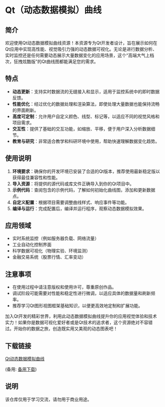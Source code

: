 # Qt（动态数据模拟）曲线

## 简介

欢迎使用Qt动态数据模拟曲线资源！本资源专为Qt开发者设计，旨在展示如何在Qt应用中实现高性能、视觉吸引力强的动态数据可视化。无论是进行数据分析、实时监控还是任何需要动态展示大量数据变化的应用场景，这个“高端大气上档次，狂拽炫酷版”的Qt曲线图都能满足您的需求。

## 特点

- **动态更新**：支持实时数据流的无缝接入和显示，适用于监控系统中的即时数据反馈。
- **性能优化**：经过优化的数据处理和渲染算法，即使处理大量数据也能保持流畅的界面刷新。
- **高度可定制**：允许用户自定义颜色、线型、标记等，以适应不同的视觉风格和项目需求。
- **交互性**：提供了基础的交互功能，如缩放、平移，便于用户深入分析数据细节。
- **教育与研究**：非常适合教学和科研环境中使用，帮助快速理解数据变化趋势。

## 使用说明

1. **环境要求**：确保你的开发环境已安装了合适的Qt版本，推荐使用最新稳定版以获得最佳兼容性和性能。
2. **导入资源**：将提供的源代码或库文件正确导入到你的Qt项目中。
3. **示例代码**：查阅包含的示例代码，了解如何初始化曲线图，添加和更新数据点。
4. **自定义配置**：根据项目需要调整曲线样式、响应事件等功能。
5. **编译与运行**：完成配置后，编译并运行程序，观察动态数据模拟效果。

## 应用领域

- 实时系统监控（例如服务器负载、网络流量）
- 工业自动化控制界面
- 科学数据可视化（物理实验、环境监测）
- 金融交易系统（股票行情、汇率变动）

## 注意事项

- 在使用过程中请注意版权和使用许可，尊重原创作品。
- 调试阶段可能需要对性能和稳定性进行微调，以适应具体的数据量和刷新频率。
- 推荐学习Qt图形视图框架基础知识，以便更高效地定制和扩展功能。

加入Qt开发的精彩世界，利用此动态数据模拟曲线提升你的应用视觉体验和技术实力！如果你是数据可视化爱好者或是Qt技术的追求者，这个资源绝对不容错过。开始你的数据之旅，创造既实用又美观的动态图表吧！

## 下载链接
[Qt动态数据模拟曲线](https://pan.quark.cn/s/a6bec82e76d6) 

(备用: [备用下载](https://pan.baidu.com/s/1hSp9ifNukdVDJbw-8X03fQ?pwd=e2aw))

## 说明

该仓库仅用于学习交流，请勿用于商业用途。
